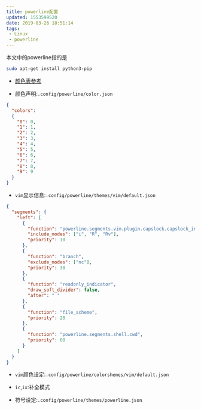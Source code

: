 ```yaml
---
title: powerline配置
updated: 1553599520
date: 2019-03-26 18:51:14
tags:
 - Linux
 - powerline
---
```


本文中的powerline指的是

```bash
sudo apt-get install python3-pip
```

- [颜色表参考](https://blog.csdn.net/cp3alai/article/details/45509459)

- 颜色声明:`.config/powerline/color.json`

```json
{
  "colors": 
  {
    "0": 0,
    "1": 1,
    "2": 2,
    "3": 3,
    "4": 4,
    "5": 5,
    "6": 6,
    "7": 7,
    "8": 8,
    "9": 9
  }
}
```

- `vim`显示信息:`.config/powerline/themes/vim/default.json`

```json
{
  "segments": {
    "left": [
      {
        "function": "powerline.segments.vim.plugin.capslock.capslock_indicator",
        "include_modes": ["i", "R", "Rv"],
        "priority": 10
      },
      {
        "function": "branch",
        "exclude_modes": ["nc"],
        "priority": 30
      },
      {
        "function": "readonly_indicator",
        "draw_soft_divider": false,
        "after": " "
      },
      {
        "function": "file_scheme",
        "priority": 20
      },
      {
        "function": "powerline.segments.shell.cwd",
        "priority": 60
      }
    ]
  }
}
```

- `vim`颜色设定:`.config/powerline/colorshemes/vim/default.json`
 - `ic`,`ix`:补全模式

- 符号设定:`.config/powerline/themes/powerline.json`
